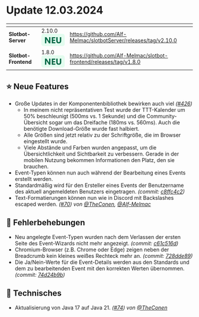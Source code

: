 # Update 12.03.2024

<table data-card-size="large" data-view="cards"><thead><tr><th></th><th></th><th data-hidden data-card-target data-type="content-ref"></th></tr></thead><tbody><tr><td><strong>Slotbot-Server</strong></td><td>2.10.0 <img src="../../.gitbook/assets/Badge-New.png" alt="Neu" data-size="line"></td><td><a href="https://github.com/Alf-Melmac/slotbotServer/releases/tag/v2.10.0">https://github.com/Alf-Melmac/slotbotServer/releases/tag/v2.10.0</a></td></tr><tr><td><strong>Slotbot-Frontend</strong></td><td>1.8.0 <img src="../../.gitbook/assets/Badge-New.png" alt="Neu" data-size="line"></td><td><a href="https://github.com/Alf-Melmac/slotbot-frontend/releases/tag/v1.8.0">https://github.com/Alf-Melmac/slotbot-frontend/releases/tag/v1.8.0</a></td></tr></tbody></table>

## ⭐ Neue Features

* Große Updates in der Komponentenbibliothek bewirken auch viel _(_[_#426_](https://github.com/Alf-Melmac/slotbot-frontend/pull/426)_)_
  * In meinem nicht repräsentativen Test wurde der TTT-Kalender um 50% beschleunigt (500ms vs. 1 Sekunde) und die Community-Übersicht sogar um das Dreifache (180ms vs. 560ms). Auch die benötigte Download-Größe wurde fast halbiert.
  * Alle Größen sind jetzt relativ zu der Schriftgröße, die im Browser eingestellt wurde.
  * Viele Abstände und Farben wurden angepasst, um die Übersichtlichkeit und Sichtbarkeit zu verbessern. Gerade in der mobilen Nutzung bekommen Informationen den Platz, den sie brauchen.
* Event-Typen können nun auch während der Bearbeitung eines Events erstellt werden.
* Standardmäßig wird für den Ersteller eines Events der Benutzername des aktuell angemeldeten Benutzers eingetragen. _(commit:_ [_c8ffc4c2_](https://github.com/Alf-Melmac/slotbot-frontend/commit/c8ffc4c2a762fcec7373b7c974b1a7e20001f12e)_)_
* Text-Formatierungen können nun wie in Discord mit Backslashes escaped werden. _(_[_#70_](https://github.com/Alf-Melmac/slotbotServer/pull/70)_) von_ [_@TheConen_](https://github.com/TheConen)_,_ [_@Alf-Melmac_](https://github.com/Alf-Melmac)

## 🐞 Fehlerbehebungen

* Neu angelegte Event-Typen wurden nach dem Verlassen der ersten Seite des Event-Wizards nicht mehr angezeigt. _(commit:_ [_c61c516d_](https://github.com/Alf-Melmac/slotbot-frontend/commit/c61c516d165ad1d93440c0068dad021f8e4e8ee0)_)_
* Chromium-Browser (z.B. Chrome oder Edge) zeigen neben der Breadcrumb kein kleines weißes Rechteck mehr an. _(commit:_ [_728dde89_](https://github.com/Alf-Melmac/slotbot-frontend/commit/728dde89b4829851c7d46b78142a61132ad0a757)_)_
* Die Ja/Nein-Werte für die Event-Details werden aus den Standards und dem zu bearbeitenden Event mit den korrekten Werten übernommen. _(commit:_ [_74d24b9b_](https://github.com/Alf-Melmac/slotbot-frontend/commit/74d24b9bda64d505736c0779f961b0099ccc2d12)_)_

## 🔨 Technisches

* Aktualisierung von Java 17 auf Java 21. _(_[_#74_](https://github.com/Alf-Melmac/slotbotServer/pull/74)_) von_ [_@TheConen_](https://github.com/TheConen)
